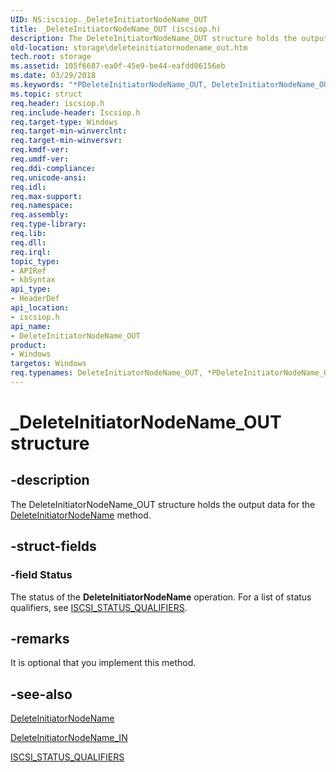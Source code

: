```yaml
---
UID: NS:iscsiop._DeleteInitiatorNodeName_OUT
title: _DeleteInitiatorNodeName_OUT (iscsiop.h)
description: The DeleteInitiatorNodeName_OUT structure holds the output data for the DeleteInitiatorNodeName method.
old-location: storage\deleteinitiatornodename_out.htm
tech.root: storage
ms.assetid: 105f6687-ea0f-45e9-be44-eafdd06156eb
ms.date: 03/29/2018
ms.keywords: "*PDeleteInitiatorNodeName_OUT, DeleteInitiatorNodeName_OUT, DeleteInitiatorNodeName_OUT structure [Storage Devices], PDeleteInitiatorNodeName_OUT, PDeleteInitiatorNodeName_OUT structure pointer [Storage Devices], _DeleteInitiatorNodeName_OUT, iscsiop/DeleteInitiatorNodeName_OUT, iscsiop/PDeleteInitiatorNodeName_OUT, storage.deleteinitiatornodename_out, structs-iSCSI_2a85602a-f8f8-45c5-948d-128e3f5621a0.xml"
ms.topic: struct
req.header: iscsiop.h
req.include-header: Iscsiop.h
req.target-type: Windows
req.target-min-winverclnt: 
req.target-min-winversvr: 
req.kmdf-ver: 
req.umdf-ver: 
req.ddi-compliance: 
req.unicode-ansi: 
req.idl: 
req.max-support: 
req.namespace: 
req.assembly: 
req.type-library: 
req.lib: 
req.dll: 
req.irql: 
topic_type:
- APIRef
- kbSyntax
api_type:
- HeaderDef
api_location:
- iscsiop.h
api_name:
- DeleteInitiatorNodeName_OUT
product:
- Windows
targetos: Windows
req.typenames: DeleteInitiatorNodeName_OUT, *PDeleteInitiatorNodeName_OUT
---
```


# _DeleteInitiatorNodeName_OUT structure


## -description


The DeleteInitiatorNodeName_OUT structure holds the output data for the <a href="https://msdn.microsoft.com/library/windows/hardware/ff552500">DeleteInitiatorNodeName</a> method.


## -struct-fields




### -field Status

The status of the <b>DeleteInitiatorNodeName</b> operation. For a list of status qualifiers, see <a href="https://msdn.microsoft.com/library/windows/hardware/ff561568">ISCSI_STATUS_QUALIFIERS</a>. 


## -remarks



It is optional that you implement this method.




## -see-also




<a href="https://msdn.microsoft.com/library/windows/hardware/ff552500">DeleteInitiatorNodeName</a>



<a href="https://msdn.microsoft.com/library/windows/hardware/ff552505">DeleteInitiatorNodeName_IN</a>



<a href="https://msdn.microsoft.com/library/windows/hardware/ff561568">ISCSI_STATUS_QUALIFIERS</a>
 

 

